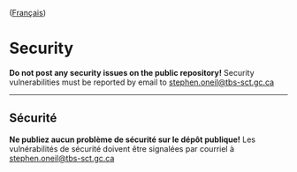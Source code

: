 ([Français](#sécurité))

# Security

**Do not post any security issues on the public repository!** Security vulnerabilities must be reported by email to [stephen.oneil@tbs-sct.gc.ca](mailto:stephen.oneil@tbs-sct.gc.ca)

---

## Sécurité

**Ne publiez aucun problème de sécurité sur le dépôt publique!** Les vulnérabilités de sécurité doivent être signalées par courriel à [stephen.oneil@tbs-sct.gc.ca](mailto:stephen.oneil@tbs-sct.gc.ca)
